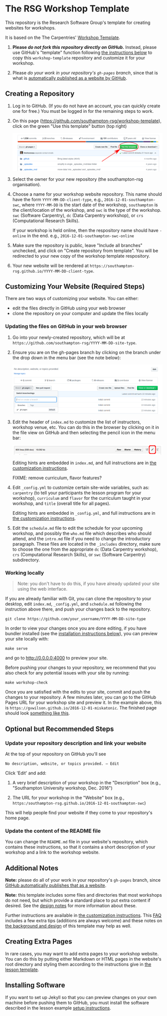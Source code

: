 # The RSG Workshop Template

This repository is the Research Software Group's template for creating websites for workshops.

It is based on the The Carpentries' [Workshop Template][carp-workshop-template].

1. **Please _do not fork this repository directly on GitHub._** Instead, please use GitHub's
   "template" function following [the instructions below](#creating-a-repository) to copy this
   `workshop-template` repository and customize it for your workshop.

2. Please *do your work in your repository's `gh-pages` branch*, since that is what is
   [automatically published as a website by GitHub][github-project-pages].

## Creating a Repository

1.  Log in to GitHub.
    (If you do not have an account, you can quickly create one for free.)
    You must be logged in for the remaining steps to work.

2.  On this page (<https://github.com/southampton-rsg/workshop-template>),
    click on the green "Use this template" button (top right)

    ![the 'use this template' button on GitHub](fig/select-github-use-template.png?raw=true)

3.  Select the owner for your new repository (the southampton-rsg organisation).

4.  Choose a name for your workshop website repository.
    This name should have the form `YYYY-MM-DD-client-type`,
    e.g., `2016-12-01-southampton-swc`,
    where `YYYY-MM-DD` is the start date of the workshop, `southampton` is the client/location of the
    workshop, and `swc` is the type of the workshop. `swc` (Software Carpentry), `dc` (Data
    Carpentry workshop), or `crs` (Computational Research Skills).

    If your workshop is held online, then the respository name should have `-online` in the end.
    e.g., `2016-12-01-southampton-swc-online`

5.  Make sure the repository is public, leave "Include all branches" unchecked, and click
    on "Create repository from template".
    You will be redirected to your new copy of the workshop template respository.

6.  Your new website will be rendered at `https://southampton-rsg.github.io/YYYY-MM-DD-client-type`.

## Customizing Your Website (Required Steps)

There are two ways of customizing your website. You can either:

- edit the files directly in GitHub using your web browser
- clone the repository on your computer and update the files locally

### Updating the files on GitHub in your web browser

1.  Go into your newly-created repository,
    which will be at `https://github.com/southampton-rsg/YYYY-MM-DD-site-type`.

2.  Ensure you are on the gh-pages branch by clicking on the branch under the drop
    down in the menu bar (see the note below):

    ![](fig/select-gh-pages-branch.png?raw=true)

3.  Edit the header of `index.md` to customize the list of instructors,
    workshop venue, etc.
    You can do this in the browser by clicking on it in the file view on GitHub
    and then selecting the pencil icon in the menu bar:

    ![](fig/edit-index-file-menu-bar.png?raw=true)

    Editing hints are embedded in `index.md`,
    and full instructions are in [the customization instructions][customization].

    FIXME: remove curriculum, flavor features?
4.  Edit `_config.yml` to customize certain site-wide variables, such as: `carpentry` (to tell your
    participants the lesson program for your workshop), `curriculum` and `flavor` for the
    curriculum  taught in your workshop, and `title` (overall title for all pages).

    Editing hints are embedded in `_config.yml`,
    and full instructions are in [the customization instructions][customization].

5.  Edit the `schedule.md` file to edit the schedule for your upcoming workshop, and possibly the
    `who.md` file which describes who should attend, and the `intro.md` file if you need to change
    the introductory paragraph. These files are
    located in the `_includes` directory, make sure to choose the one from the appropriate `dc` (Data
    Carpentry workshop), `crs` (Computational Research Skills), or `swc`
    (Software Carpentry) subdirectory.

### Working locally

> Note: you don't have to do this, if you have already updated your site using the web interface.


If you are already familiar with Git, you can clone the repository to your desktop, edit `index.md`,
`_config.yml`, and `schedule.md` following the instruction above there, and push your changes back to the repository.

```shell
git clone https://github.com/your_username/YYYY-MM-DD-site-type
```

In order to view your changes once you are done editing, if you have bundler installed (see the
[installation instructions below](#installing-software)), you can preview your site locally with:

```shell
make serve
```
and go to <http://0.0.0.0:4000> to preview your site.

Before pushing your changes to your repository, we recommend that you also check for any potential
issues with your site by running:

```shell
make workshop-check
```

Once you are satisfied with the edits to your site, commit and push the changes to your repository.
A few minutes later, you can go to the GitHub Pages URL for your workshop site and preview it. In the example above, this is `https://gvwilson.github.io/2016-12-01-miskatonic`. The finished
page should look [something like this](fig/completed-page.png?raw=true).


## Optional but Recommended Steps


### Update your repository description and link your website

At the top of your repository on GitHub you'll see

~~~
No description, website, or topics provided. — Edit
~~~

Click 'Edit' and add:

1.  A very brief description of your workshop in the "Description" box (e.g., "Southampton University workshop, Dec. 2016")

2.  The URL for your workshop in the "Website" box (e.g., `https:/southampton-rsg.github.io/2016-12-01-southampton-swc`)

This will help people find your website if they come to your repository's home page.

### Update the content of the README file

You can change the `README.md` file in your website's repository, which contains these instructions,
so that it contains a short description of your workshop and a link to the workshop website.


## Additional Notes

**Note:**
please do all of your work in your repository's `gh-pages` branch,
since [GitHub automatically publishes that as a website][github-project-pages].

**Note:**
this template includes some files and directories that most workshops do not need,
but which provide a standard place to put extra content if desired.
See the [design notes][design] for more information about these.

Further instructions are available in [the customization instructions][customization].
This [FAQ][faq] includes a few extra tips (additions are always welcome)
and these notes on [the background and design][design] of this template may help as well.


## Creating Extra Pages

In rare cases,
you may want to add extra pages to your workshop website.
You can do this by putting either Markdown or HTML pages in the website's root directory
and styling them according to the instructions give in
[the lesson template][lesson-example].


## Installing Software

If you want to set up Jekyll so that you can preview changes on your own machine before pushing them
to GitHub, you must install the software described in the lesson example [setup
instructions](https://carpentries.github.io/lesson-example/setup.html#jekyll-setup-for-lesson-development).


[email]: mailto:team@carpentries.org
[carp-workshop-template]: https://github.com/carpentries/workshop-template
[customization]: https://carpentries.github.io/workshop-template/customization/index.html
[dc-site]: https://datacarpentry.org
[design]: https://carpentries.github.io/workshop-template/design/index.html
[faq]: https://carpentries.github.io/workshop-template/faq/index.html
[github-project-pages]: https://help.github.com/en/github/working-with-github-pages/creating-a-github-pages-site
[issues]: https://github.com/carpentries/workshop-template/issues
[lesson-example]: https://carpentries.github.io/lesson-example/
[self-organized-workshop-form]: https://amy.carpentries.org/forms/self-organised/
[swc-site]: https://software-carpentry.org
[lc-site]: https://librarycarpentry.org
